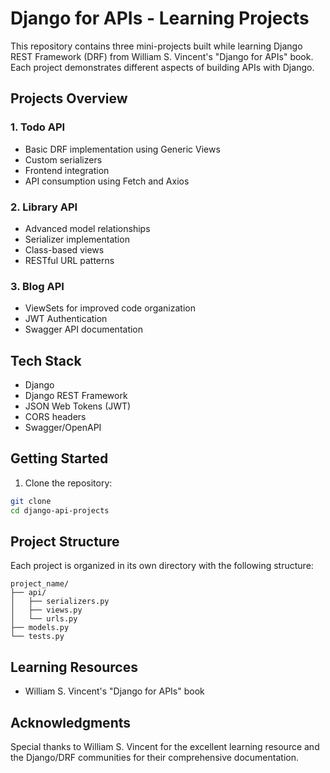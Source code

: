# Django for APIs - Learning Projects

This repository contains three mini-projects built while learning Django REST Framework (DRF) from William S. Vincent's "Django for APIs" book. Each project demonstrates different aspects of building APIs with Django.

## Projects Overview

### 1. Todo API
- Basic DRF implementation using Generic Views
- Custom serializers
- Frontend integration
- API consumption using Fetch and Axios

### 2. Library API
- Advanced model relationships
- Serializer implementation
- Class-based views
- RESTful URL patterns

### 3. Blog API
- ViewSets for improved code organization
- JWT Authentication
- Swagger API documentation

## Tech Stack
- Django
- Django REST Framework
- JSON Web Tokens (JWT)
- CORS headers
- Swagger/OpenAPI

## Getting Started

1. Clone the repository:
```bash
git clone 
cd django-api-projects
```

## Project Structure
Each project is organized in its own directory with the following structure:
```
project_name/
├── api/
│   ├── serializers.py
│   ├── views.py
│   └── urls.py
├── models.py
└── tests.py
```

## Learning Resources
- William S. Vincent's "Django for APIs" book

## Acknowledgments
Special thanks to William S. Vincent for the excellent learning resource and the Django/DRF communities for their comprehensive documentation.
